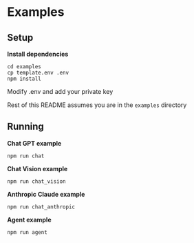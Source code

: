 # Examples

## Setup

**Install dependencies**

```
cd examples
cp template.env .env
npm install
```

Modify .env and add your private key

Rest of this README assumes you are in the `examples` directory

## Running

**Chat GPT example**
```
npm run chat
```

**Chat Vision example**
```
npm run chat_vision
```

**Anthropic Claude example**
```
npm run chat_anthropic
```

**Agent example**
```
npm run agent
```